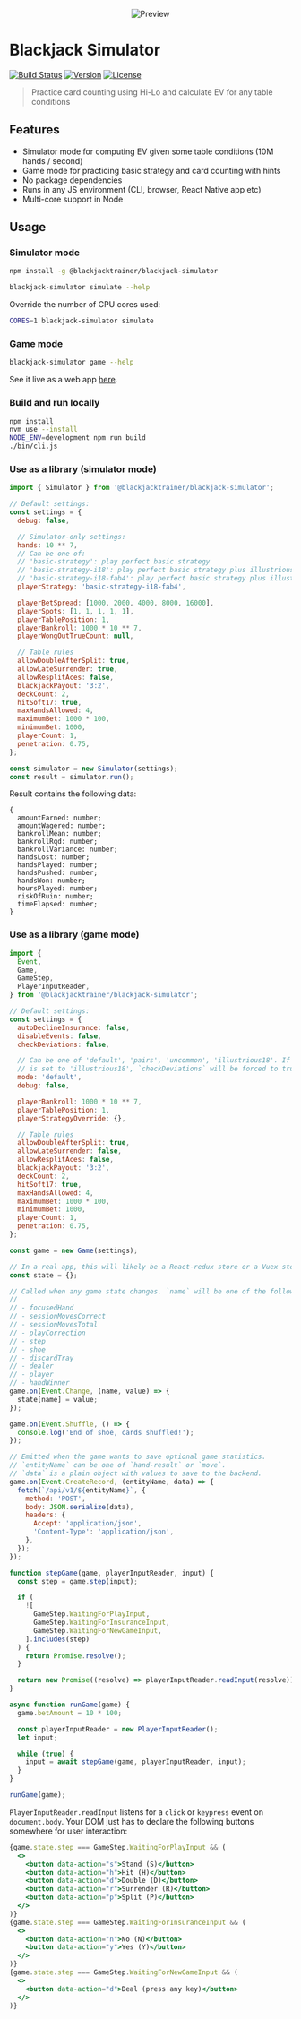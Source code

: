 <p align="center">
  <img src="https://github.com/mhluska/blackjack-simulator/raw/master/preview.gif" alt="Preview" />
</p>

# Blackjack Simulator

<a href="https://github.com/mhluska/blackjack-simulator/actions"><img src="https://github.com/mhluska/blackjack-simulator/workflows/tests/badge.svg?branch=master" alt="Build Status" /></a>
<a href="https://www.npmjs.com/package/@blackjacktrainer/blackjack-simulator"><img src="https://img.shields.io/npm/v/@blackjacktrainer/blackjack-simulator.svg" alt="Version"></a>
<a href="https://github.com/mhluska/blackjack-simulator/blob/master/LICENSE"><img src="https://img.shields.io/github/license/mhluska/blackjack-simulator" alt="License"></a>

> Practice card counting using Hi-Lo and calculate EV for any table conditions

## Features

* Simulator mode for computing EV given some table conditions (10M hands / second)
* Game mode for practicing basic strategy and card counting with hints
* No package dependencies
* Runs in any JS environment (CLI, browser, React Native app etc)
* Multi-core support in Node

## Usage

### Simulator mode

```sh
npm install -g @blackjacktrainer/blackjack-simulator
```

```sh
blackjack-simulator simulate --help
```

Override the number of CPU cores used:

```sh
CORES=1 blackjack-simulator simulate
```

### Game mode

```sh
blackjack-simulator game --help
```

See it live as a web app [here](https://blackjacktrainer.app).

### Build and run locally

```sh
npm install
nvm use --install
NODE_ENV=development npm run build
./bin/cli.js
```

### Use as a library (simulator mode)

```js
import { Simulator } from '@blackjacktrainer/blackjack-simulator';

// Default settings:
const settings = {
  debug: false,

  // Simulator-only settings:
  hands: 10 ** 7,
  // Can be one of:
  // 'basic-strategy': play perfect basic strategy
  // 'basic-strategy-i18': play perfect basic strategy plus illustrious 18
  // 'basic-strategy-i18-fab4': play perfect basic strategy plus illustrious 18 + fab 4
  playerStrategy: 'basic-strategy-i18-fab4',

  playerBetSpread: [1000, 2000, 4000, 8000, 16000],
  playerSpots: [1, 1, 1, 1, 1],
  playerTablePosition: 1,
  playerBankroll: 1000 * 10 ** 7,
  playerWongOutTrueCount: null,

  // Table rules
  allowDoubleAfterSplit: true,
  allowLateSurrender: true,
  allowResplitAces: false,
  blackjackPayout: '3:2',
  deckCount: 2,
  hitSoft17: true,
  maxHandsAllowed: 4,
  maximumBet: 1000 * 100,
  minimumBet: 1000,
  playerCount: 1,
  penetration: 0.75,
};

const simulator = new Simulator(settings);
const result = simulator.run();
```

Result contains the following data:

```
{
  amountEarned: number;
  amountWagered: number;
  bankrollMean: number;
  bankrollRqd: number;
  bankrollVariance: number;
  handsLost: number;
  handsPlayed: number;
  handsPushed: number;
  handsWon: number;
  hoursPlayed: number;
  riskOfRuin: number;
  timeElapsed: number;
}
```

### Use as a library (game mode)

```js
import {
  Event,
  Game,
  GameStep,
  PlayerInputReader,
} from '@blackjacktrainer/blackjack-simulator';

// Default settings:
const settings = {
  autoDeclineInsurance: false,
  disableEvents: false,
  checkDeviations: false,

  // Can be one of 'default', 'pairs', 'uncommon', 'illustrious18'. If the mode
  // is set to 'illustrious18', `checkDeviations` will be forced to true.
  mode: 'default',
  debug: false,

  playerBankroll: 1000 * 10 ** 7,
  playerTablePosition: 1,
  playerStrategyOverride: {},

  // Table rules
  allowDoubleAfterSplit: true,
  allowLateSurrender: false,
  allowResplitAces: false,
  blackjackPayout: '3:2',
  deckCount: 2,
  hitSoft17: true,
  maxHandsAllowed: 4,
  maximumBet: 1000 * 100,
  minimumBet: 1000,
  playerCount: 1,
  penetration: 0.75,
};

const game = new Game(settings);

// In a real app, this will likely be a React-redux store or a Vuex store.
const state = {};

// Called when any game state changes. `name` will be one of the following:
//
// - focusedHand
// - sessionMovesCorrect
// - sessionMovesTotal
// - playCorrection
// - step
// - shoe
// - discardTray
// - dealer
// - player
// - handWinner
game.on(Event.Change, (name, value) => {
  state[name] = value;
});

game.on(Event.Shuffle, () => {
  console.log('End of shoe, cards shuffled!');
});

// Emitted when the game wants to save optional game statistics.
// `entityName` can be one of `hand-result` or `move`.
// `data` is a plain object with values to save to the backend.
game.on(Event.CreateRecord, (entityName, data) => {
  fetch(`/api/v1/${entityName}`, {
    method: 'POST',
    body: JSON.serialize(data),
    headers: {
      Accept: 'application/json',
      'Content-Type': 'application/json',
    },
  });
});

function stepGame(game, playerInputReader, input) {
  const step = game.step(input);

  if (
    ![
      GameStep.WaitingForPlayInput,
      GameStep.WaitingForInsuranceInput,
      GameStep.WaitingForNewGameInput,
    ].includes(step)
  ) {
    return Promise.resolve();
  }

  return new Promise((resolve) => playerInputReader.readInput(resolve));
}

async function runGame(game) {
  game.betAmount = 10 * 100;

  const playerInputReader = new PlayerInputReader();
  let input;

  while (true) {
    input = await stepGame(game, playerInputReader, input);
  }
}

runGame(game);
```

`PlayerInputReader.readInput` listens for a `click` or `keypress`
event on `document.body`. Your DOM just has to declare the following buttons
somewhere for user interaction:

```jsx
{game.state.step === GameStep.WaitingForPlayInput && (
  <>
    <button data-action="s">Stand (S)</button>
    <button data-action="h">Hit (H)</button>
    <button data-action="d">Double (D)</button>
    <button data-action="r">Surrender (R)</button>
    <button data-action="p">Split (P)</button>
  </>
)}
{game.state.step === GameStep.WaitingForInsuranceInput && (
  <>
    <button data-action="n">No (N)</button>
    <button data-action="y">Yes (Y)</button>
  </>
)}
{game.state.step === GameStep.WaitingForNewGameInput && (
  <>
    <button data-action="d">Deal (press any key)</button>
  </>
)}
```
